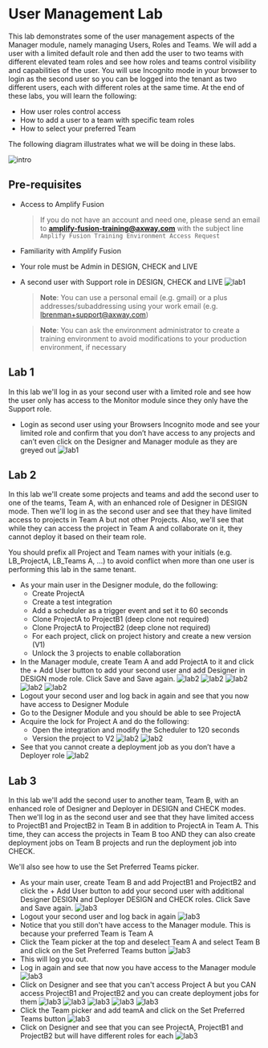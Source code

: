 # User Management Lab

This lab demonstrates some of the user management aspects of the Manager module, namely managing Users, Roles and Teams. We will add a user with a limited default role and then add the user to two teams with different elevated team roles and see how roles and teams control visibility and capabilities of the user. You will use Incognito mode in your browser to login as the second user so you can be logged into the tenant as two different users, each with different roles at the same time. At the end of these labs, you will learn the following:

* How user roles control access
* How to add a user to a team with specific team roles
* How to select your preferred Team

The following diagram illustrates what we will be doing in these labs.

![intro](images/intro-diagram.png)

## Pre-requisites

 * Access to Amplify Fusion
    > If you do not have an account and need one, please send an email to **[amplify-fusion-training@axway.com](mailto:amplify-fusion-training@axway.com?subject=Amplify%20Fusion%20-%20Training%20Environment%20Access%20Request&body=Hi%2C%0D%0A%0D%0ACould%20you%20provide%20me%20with%20access%20to%20an%20environment%20where%20I%20can%20practice%20the%20Amplify%20Fusion%20e-Learning%20labs%20%3F%0D%0A%0D%0ABest%20Regards.%0D%0A)** with the subject line `Amplify Fusion Training Environment Access Request`
* Familiarity with Amplify Fusion
* Your role must be Admin in DESIGN, CHECK and LIVE
* A second user with Support role in DESIGN, CHECK and LIVE
  ![lab1](images/lab1-newuser-2.png)
  > **Note**: You can use a personal email (e.g. gmail) or a plus addresses/subaddressing using your work email (e.g. lbrenman+support@axway.com)
  
  > **Note**: You can ask the environment administrator to create a training environment to avoid modifications to your production environment, if necessary

## Lab 1

In this lab we'll log in as your second user with a limited role and see how the user only has access to the Monitor module since they only have the Support role.

* Login as second user using your Browsers Incognito mode and see your limited role and confirm that you don’t have access to any projects and can’t even click on the Designer and Manager module as they are greyed out
  ![lab1](images/lab1-newuser-8.png)

## Lab 2

In this lab we'll create some projects and teams and add the second user to one of the teams, Team A, with an enhanced role of Designer in DESIGN mode. Then we'll log in as the second user and see that they have limited access to projects in Team A but not other Projects. Also, we'll see that while they can access the project in Team A and collaborate on it, they cannot deploy it based on their team role.

You should prefix all Project and Team names with your initials (e.g. LB_ProjectA, LB_Teams A, ...) to avoid conflict when more than one user is performing this lab in the same tenant.

* As your main user in the Designer module, do the following:
  * Create ProjectA
  * Create a test integration
  * Add a scheduler as a trigger event and set it to 60 seconds
  * Clone ProjectA to ProjectB1 (deep clone not required)
  * Clone ProjectA to ProjectB2 (deep clone not required)
  * For each project, click on project history and create a new version (V1)
  * Unlock the 3 projects to enable collaboration
* In the Manager module, create Team A and add ProjectA to it and click the + Add User button to add your second user and add Designer in DESIGN mode role. Click Save and Save again.
![lab2](images/lab2-newteam-1.png)
![lab2](images/lab2-newteam-2.png)
![lab2](images/lab2-newteam-3.png)
![lab2](images/lab2-newteam-4.png)
![lab2](images/lab2-newteam-5.png)
* Logout your second user and log back in again and see that you now have access to Designer Module
* Go to the Designer Module and you should be able to see ProjectA
* Acquire the lock for Project A and do the following:
  * Open the integration and modify the Scheduler to 120 seconds
  * Version the project to V2
![lab2](images/lab2-seconduser-1.png)
![lab2](images/lab2-seconduser-2.png)
* See that you cannot create a deployment job as you don’t have a Deployer role
![lab2](images/lab2-seconduser-3.png)

## Lab 3

In this lab we'll add the second user to another team, Team B, with an enhanced role of Designer and Deployer in DESIGN and CHECK modes. Then we'll log in as the second user and see that they have limited access to ProjectB1 and ProjectB2 in Team B in addition to ProjectA in Team A. This time, they can access the projects in Team B too AND they can also create deployment jobs on Team B projects and run the deployment job into CHECK.

We'll also see how to use the Set Preferred Teams picker.

* As your main user, create Team B and add ProjectB1 and ProjectB2 and click the + Add User button to add your second user with additional Designer DESIGN and Deployer DESIGN and CHECK roles. Click Save and Save again.
![lab3](images/lab3-teambuser-1.png)
* Logout your second user and log back in again
![lab3](images/lab3-seconduserlogin-1.png)
* Notice that you still don't have access to the Manager module. This is because your preferred Team is Team A
* Click the Team picker at the top and deselect Team A and select Team B and click on the Set Preferred Teams button
![lab3](images/lab3-seconduserlogin-2.png)
* This will log you out.
* Log in again and see that now you have access to the Manager module
![lab3](images/lab3-seconduserlogin-3.png)
* Click on Designer and see that you can't access Project A but you CAN access ProjectB1 and ProjectB2 and you can create deployment jobs for them
![lab3](images/lab3-seconduserlogin-4.png)
![lab3](images/lab3-seconduserlogin-5.png)
![lab3](images/lab3-seconduserlogin-6.png)
![lab3](images/lab3-seconduserlogin-7.png)
![lab3](images/lab3-seconduserlogin-8.png)
* Click the Team picker and add teamA and click on the Set Preferred Teams button
![lab3](images/lab3-seconduserlogin-9.png)
* Click on Designer and see that you can see ProjectA, ProjectB1 and ProjectB2 but will have different roles for each
![lab3](images/lab3-seconduserlogin-10.png)